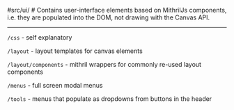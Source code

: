  #src/ui/ #
Contains user-interface elements based on MithrilJs components, i.e.
they are populated into the DOM, not drawing with the Canvas API.
___

`/css` - self explanatory

`/layout` - layout templates for canvas elements

`/layout/components` - mithril wrappers for commonly re-used layout components

`/menus` - full screen modal menus

`/tools` - menus that populate as dropdowns from buttons in the header
